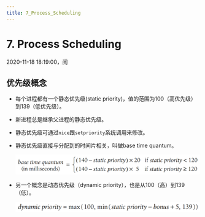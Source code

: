 ```yaml
---
title: 7_Process_Scheduling
---
```


# 7. Process Scheduling

2020-11-18 18:19:00，阅

## 优先级概念

- 每个进程都有一个静态优先级(static priority)，值的范围为100（高优先级）到139（低优先级）。
- 新进程总是继承父进程的静态优先级。
- 静态优先级可通过`nice`跟`setpriority`系统调用来修改。
- 静态优先级直接与分配到的时间片相关，叫做base time quantum。
    
    ![7%20Process%20Scheduling/Untitled.png](assets/2022-05-02_11-11-25.png)
    
- 另一个概念是动态优先级（dynamic priority），也是从100（高）到139（低）。
    
    ![7%20Process%20Scheduling/Untitled%201.png](assets/2022-05-02_11-28-24.png)